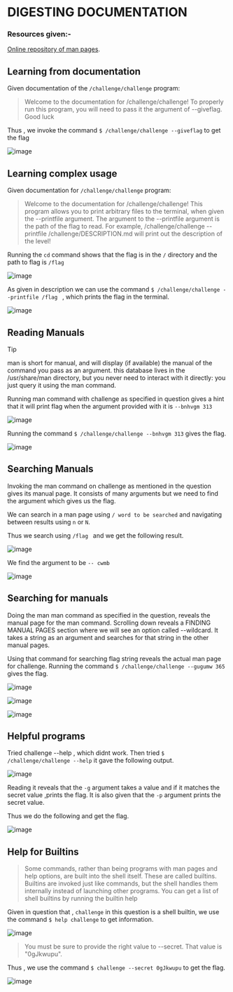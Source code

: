 # DIGESTING DOCUMENTATION

### Resources given:- 
 [Online repository of man pages](https://man7.org/linux/man-pages/).

## Learning from documentation

Given documentation of the `/challenge/challenge` program: 
> Welcome to the documentation for /challenge/challenge! To properly run this program, you will need to pass it the argument of --giveflag. Good luck

Thus , we invoke the command `$ /challenge/challenge --giveflag` to get the flag

![image](https://github.com/user-attachments/assets/210f79df-70fe-477b-bd1a-128ef3f57dca)

## Learning complex usage

Given documentation for `/challenge/challenge` program:

> Welcome to the documentation for /challenge/challenge! This program allows you to print arbitrary files to the terminal, when given the --printfile argument. The argument to the --printfile argument is the path of the flag to read. For example, /challenge/challenge --printfile /challenge/DESCRIPTION.md will print out the description of the level!

Running the `cd` command shows that the flag is in the `/` directory and the path to flag is `/flag`
 
![image](https://github.com/user-attachments/assets/c4588231-d0fe-4464-903d-7830026f53c3)

As given in description we can use the command `$ /challenge/challenge --printfile /flag ` , which prints the flag in the terminal.

![image](https://github.com/user-attachments/assets/c9bf8caa-74e1-4d11-bd86-932ce9c62b94)

## Reading Manuals

> [!TIP]
> man is short for manual, and will display (if available) the manual of the command you pass as an argument.
> this database lives in the /usr/share/man directory, but you never need to interact with it directly: you just query it using the man command.

Running man command with challenge as specified in question gives a hint that it will print flag when the argument provided with it is `--bnhvgm 313`


![image](https://github.com/user-attachments/assets/53fdc785-0297-4090-ad4a-4ef1615af9ad)

Running the command `$ /challenge/challenge --bnhvgm 313` gives the flag.

![image](https://github.com/user-attachments/assets/d9c0bd9e-36d8-4f44-bbbe-9f052659fe2f)

## Searching Manuals

Invoking the man command on challenge as mentioned in the question gives its manual page. It consists of many arguments but we need to find the argument which gives us the flag.

We can search in a man page using `/ word to be searched` and navigating between results using `n` or `N`.

Thus we search using `/flag ` and we get the following result.

![image](https://github.com/user-attachments/assets/dc1e826a-0b3b-4e6e-a1bb-bc9441cf506c)

We find the argument to be `-- cwmb`

![image](https://github.com/user-attachments/assets/25d039e6-0aab-4624-9831-3f16483ec2b9)

## Searching for manuals

Doing the man man command as specified in the question, reveals the manual page for the man command. Scrolling down reveals a FINDING MANUAL PAGES section where we will see an option called --wildcard. It takes a string as an argument and searches for that string in the other manual pages.

Using that command for searching flag string reveals the actual man page for challenge. Running the command `$ /challenge/challenge --gugumw 365`
gives the flag.

![image](https://github.com/user-attachments/assets/f5cf9142-28e4-40b4-97c0-aa3368ad7233)

![image](https://github.com/user-attachments/assets/2f1833e0-2f1f-4cd8-9dde-a1e468475da6)

![image](https://github.com/user-attachments/assets/a9524c1e-0d91-48ee-ab58-2830a5311e05)

## Helpful programs

Tried challenge --help , which didnt work. Then tried `$ /challenge/challenge --help` it gave the following output.

![image](https://github.com/user-attachments/assets/c0495217-2136-4104-a68f-075626d80286)

Reading it reveals that the `-g` argument takes a value and if it matches the secret value ,prints the flag.
It is also given that the `-p` argument prints the secret value.

Thus we do the following and get the flag.

![image](https://github.com/user-attachments/assets/190db5ef-0d87-40ae-980b-878b40bb408b)

## Help for Builtins

> Some commands, rather than being programs with man pages and help options, are built into the shell itself. These are called builtins. Builtins are invoked just like commands, but the shell handles them internally instead of launching other programs. You can get a list of shell builtins by running the builtin help

Given in question that , `challenge` in this question is a shell builtin, we use the command `$ help challenge` to get information.

![image](https://github.com/user-attachments/assets/d235b92a-d202-45eb-a2c3-f8f3999285df)

> You must be sure to provide the right value to --secret. That value
    is "0gJkwupu".

Thus , we use the command `$ challenge --secret 0gJkwupu` to get the flag.

![image](https://github.com/user-attachments/assets/16c76229-b5e3-49c9-a1c6-740509e18549)



